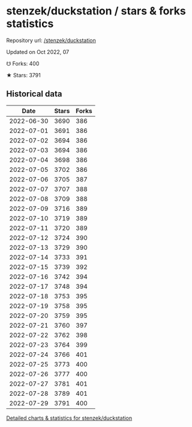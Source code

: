 # stenzek/duckstation / stars & forks statistics

Repository url: [/stenzek/duckstation](https://github.com/stenzek/duckstation)

Updated on Oct 2022, 07

☋ Forks: 400

★ Stars: 3791

## Historical data
| Date | Stars | Forks |
|------|-------|-------|
| 2022-06-30 | 3690 | 386 | 
| 2022-07-01 | 3691 | 386 | 
| 2022-07-02 | 3694 | 386 | 
| 2022-07-03 | 3694 | 386 | 
| 2022-07-04 | 3698 | 386 | 
| 2022-07-05 | 3702 | 386 | 
| 2022-07-06 | 3705 | 387 | 
| 2022-07-07 | 3707 | 388 | 
| 2022-07-08 | 3709 | 388 | 
| 2022-07-09 | 3716 | 389 | 
| 2022-07-10 | 3719 | 389 | 
| 2022-07-11 | 3720 | 389 | 
| 2022-07-12 | 3724 | 390 | 
| 2022-07-13 | 3729 | 390 | 
| 2022-07-14 | 3733 | 391 | 
| 2022-07-15 | 3739 | 392 | 
| 2022-07-16 | 3742 | 394 | 
| 2022-07-17 | 3748 | 394 | 
| 2022-07-18 | 3753 | 395 | 
| 2022-07-19 | 3758 | 395 | 
| 2022-07-20 | 3759 | 395 | 
| 2022-07-21 | 3760 | 397 | 
| 2022-07-22 | 3762 | 398 | 
| 2022-07-23 | 3764 | 399 | 
| 2022-07-24 | 3766 | 401 | 
| 2022-07-25 | 3773 | 400 | 
| 2022-07-26 | 3777 | 400 | 
| 2022-07-27 | 3781 | 401 | 
| 2022-07-28 | 3789 | 401 | 
| 2022-07-29 | 3791 | 400 | 


[Detailed charts & statistics for stenzek/duckstation](https://reviewgithub.com/rep/stenzek/duckstation)
